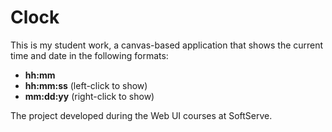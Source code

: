 # Clock

This is my student work, a canvas-based application that shows the current time and date in the following formats:
- <strong>hh:mm</strong>
- <strong>hh:mm:ss</strong> (left-click to show)
- <strong>mm:dd:yy</strong> (right-click to show)

The project developed during the Web UI courses at SoftServe.
